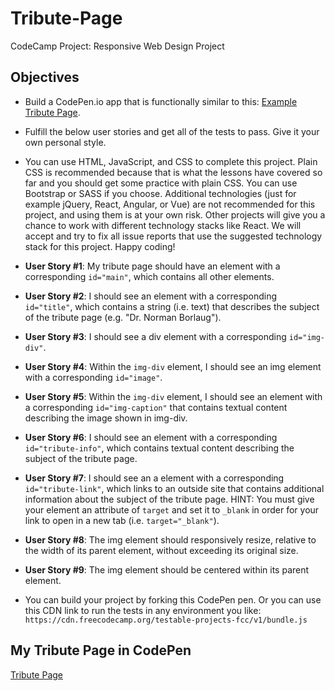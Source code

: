 # Tribute-Page
CodeCamp Project: Responsive Web Design Project

## Objectives
- Build a CodePen.io app that is functionally similar to this: [Example Tribute Page](https://codepen.io/freeCodeCamp/full/zNqgVx).

- Fulfill the below user stories and get all of the tests to pass. Give it your own personal style.

- You can use HTML, JavaScript, and CSS to complete this project. Plain CSS is recommended because that is what the lessons have covered so far and you should get some practice with plain CSS. You can use Bootstrap or SASS if you choose. Additional technologies (just for example jQuery, React, Angular, or Vue) are not recommended for this project, and using them is at your own risk. Other projects will give you a chance to work with different technology stacks like React. We will accept and try to fix all issue reports that use the suggested technology stack for this project. Happy coding!

- **User Story #1**: My tribute page should have an element with a corresponding `id="main"`, which contains all other elements.

- **User Story #2**: I should see an element with a corresponding `id="title"`, which contains a string (i.e. text) that describes the subject of the tribute page (e.g. "Dr. Norman Borlaug").

- **User Story #3**: I should see a div element with a corresponding `id="img-div"`.

- **User Story #4**: Within the `img-div` element, I should see an img element with a corresponding `id="image"`.

- **User Story #5**: Within the `img-div` element, I should see an element with a corresponding `id="img-caption"` that contains textual content describing the image shown in img-div.

- **User Story #6**: I should see an element with a corresponding `id="tribute-info"`, which contains textual content describing the subject of the tribute page.

- **User Story #7**: I should see an a element with a corresponding `id="tribute-link"`, which links to an outside site that contains additional information about the subject of the tribute page. HINT: You must give your element an attribute of `target` and set it to `_blank` in order for your link to open in a new tab (i.e. `target="_blank"`).

- **User Story #8**: The img element should responsively resize, relative to the width of its parent element, without exceeding its original size.

- **User Story #9**: The img element should be centered within its parent element.

- You can build your project by forking this CodePen pen. Or you can use this CDN link to run the tests in any environment you like: `https://cdn.freecodecamp.org/testable-projects-fcc/v1/bundle.js`

## My Tribute Page in CodePen
[Tribute Page](https://codepen.io/develop1101/pen/qJadqm)
